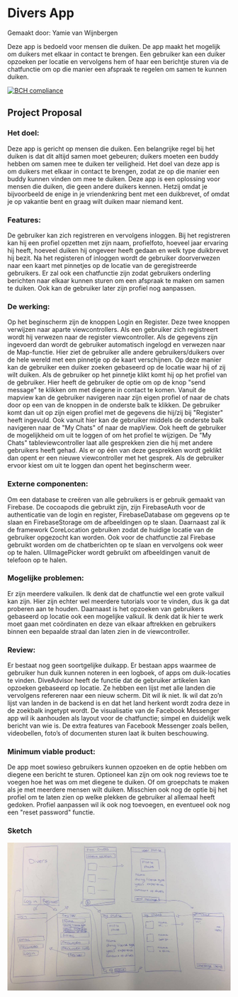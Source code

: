 # Divers App
Gemaakt door: Yamie van Wijnbergen

Deze app is bedoeld voor mensen die duiken. De app maakt het mogelijk om duikers met elkaar in contact te brengen. Een gebruiker kan een duiker opzoeken per locatie en vervolgens hem of haar een berichtje sturen via de chatfunctie om op die manier een afspraak te regelen om samen te kunnen duiken.

[![BCH compliance](https://bettercodehub.com/edge/badge/Yamievw/programmeerproject?branch=master)](https://bettercodehub.com/)

## Project Proposal

### Het doel: 
Deze app is gericht op mensen die duiken. Een belangrijke regel bij het duiken is dat dit altijd samen moet gebeuren; duikers moeten een buddy hebben om samen mee te duiken ter veiligheid. Het doel van deze app is om duikers met elkaar in contact te brengen, zodat ze op die manier een buddy kunnen vinden om mee te duiken. Deze app is een oplossing voor mensen die duiken, die geen andere duikers kennen. Hetzij omdat je bijvoorbeeld de enige in je vriendenkring bent met een duikbrevet, of omdat je op vakantie bent en graag wilt duiken maar niemand kent.

### Features: 
De gebruiker kan zich registreren en vervolgens inloggen. Bij het registreren kan hij een profiel opzetten met zijn naam, profielfoto, hoeveel jaar ervaring hij heeft, hoeveel duiken hij ongeveer heeft gedaan en welk type duikbrevet hij bezit. Na het registeren of inloggen wordt de gebruiker doorverwezen naar een kaart met pinnetjes op de locatie van de geregistreerde gebruikers. Er zal ook een chatfunctie zijn zodat gebruikers onderling berichten naar elkaar kunnen sturen om een afspraak te maken om samen te duiken. Ook kan de gebruiker later zijn profiel nog aanpassen.

### De werking: 
Op het beginscherm zijn de knoppen Login en Register. Deze twee knoppen verwijzen naar aparte viewcontrollers. Als een gebruiker zich registreert wordt hij verwezen naar de register viewcontroller. Als de gegevens zijn ingevoerd dan wordt de gebruiker automatisch ingelogd en verwezen naar de Map-functie. Hier ziet de gebruiker alle andere gebruikers/duikers over de hele wereld met een pinnetje op de kaart verschijnen. Op deze manier kan de gebruiker een duiker zoeken gebaseerd op de locatie waar hij of zij wilt duiken. Als de gebruiker op het pinnetje klikt komt hij op het profiel van de gebruiker. Hier heeft de gebruiker de optie om op de knop "send message" te klikken om met diegene in contact te komen. Vanuit de mapview kan de gebruiker navigeren naar zijn eigen profiel of naar de chats door op een van de knoppen in de onderste balk te klikken. De gebruiker komt dan uit op zijn eigen profiel met de gegevens die hij/zij bij "Register" heeft ingevuld. Ook vanuit hier kan de gebruiker middels de onderste balk navigeren naar de "My Chats" of naar de mapView. Ook heeft de gebruiker de mogelijkheid om uit te loggen of om het profiel te wijzigen. De "My Chats" tableviewcontroller laat alle gesprekken zien die hij met andere gebruikers heeft gehad. Als er op één van deze gesprekken wordt geklikt dan opent er een nieuwe viewcontroller met het gesprek. Als de gebruiker ervoor kiest om uit te loggen dan opent het beginscherm weer.

### Externe componenten: 
Om een database te creëren van alle gebruikers is er gebruik gemaakt van Firebase. De cocoapods die gebruikt zijn, zijn FirebaseAuth voor de authenticatie van de login en register, FirebaseDatabase om gegevens op te slaan en FirebaseStorage om de afbeeldingen op te slaan. Daarnaast zal ik de framework CoreLocation gebruiken zodat de huidige locatie van de gebruiker opgezocht kan worden. Ook voor de chatfunctie zal Firebase gebruikt worden om de chatberichten op te slaan en vervolgens ook weer op te halen. UIImagePicker wordt gebruikt om afbeeldingen vanuit de telefoon op te halen.

### Mogelijke problemen: 
Er zijn meerdere valkuilen. Ik denk dat de chatfunctie wel een grote valkuil kan zijn. Hier zijn echter wel meerdere tutorials voor te vinden, dus ik ga dat proberen aan te houden. Daarnaast is het opzoeken van gebruikers gebaseerd op locatie ook een mogelijke valkuil. Ik denk dat ik hier te werk moet gaan met coördinaten en deze van elkaar aftrekken en gebruikers binnen een bepaalde straal dan laten zien in de viewcontroller. 

### Review: 
Er bestaat nog geen soortgelijke duikapp. Er bestaan apps waarmee de gebruiker hun duik kunnen noteren in een logboek, of apps om duik-locaties te vinden. DiveAdvisor heeft de functie dat de gebruiker artikelen kan opzoeken gebaseerd op locatie. Ze hebben een lijst met alle landen die vervolgens refereren naar een nieuw scherm. Dit wil ik niet. Ik wil dat zo’n lijst van landen in de backend is en dat het land herkent wordt zodra deze in de zoekbalk ingetypt wordt. De visualisatie van de Facebook Messenger app wil ik aanhouden als layout voor de chatfunctie; simpel en duidelijk welk bericht van wie is. De extra features van Facebook Messenger zoals bellen, videobellen, foto’s of documenten sturen laat ik buiten beschouwing.

### Minimum viable product: 
De app moet sowieso gebruikers kunnen opzoeken en de optie hebben om diegene een bericht te sturen. Optioneel kan zijn om ook nog reviews toe te voegen hoe het was om met diegene te duiken. Of om groepchats te maken als je met meerdere mensen wilt duiken. Misschien ook nog de optie bij het profiel om te laten zien op welke plekken de gebruiker al allemaal heeft gedoken. Profiel aanpassen wil ik ook nog toevoegen, en eventueel ook nog een "reset password" functie.

### Sketch
![screenshot](doc/proposalsketch.jpg "Screenshot")


